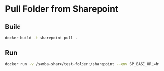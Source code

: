 # Pull Folder from Sharepoint

## Build
```sh
docker build -t sharepoint-pull . 
```

## Run 
```sh
docker run -v /samba-share/test-folder:/sharepoint --env SP_BASE_URL=https://who.sharepoint.com/sites/team --env SP_ROOT_FOLDER=Servertest --env SP_CRED_USER=user@domain.de --env SP_CRED_PASS=pass sharepoint-pull
```
